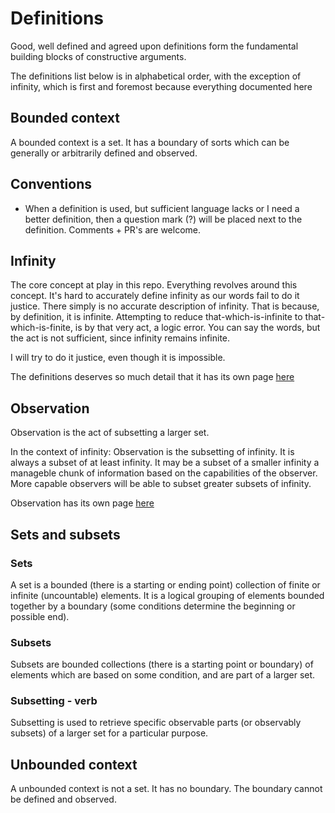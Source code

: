 # Definitions

Good, well defined and agreed upon definitions form the fundamental building blocks of constructive arguments.

The definitions list below is in alphabetical order, with the exception of infinity, which is first and foremost because everything documented here 

## Bounded context
A bounded context is a set. It has a boundary of sorts which can be generally or arbitrarily defined and observed.

## Conventions
* When a definition is used, but sufficient language lacks or I need a better definition, then a question mark (?) will be placed next to the definition. Comments + PR's are welcome.

## Infinity

The core concept at play in this repo. Everything revolves around this concept. It's hard to accurately define infinity as our words fail to do it justice. There simply is no accurate description of infinity. That is because, by definition, it is infinite. Attempting to reduce that-which-is-infinite to that-which-is-finite, is by that very act, a logic error. You can say the words, but the act is not sufficient, since infinity remains infinite.

I will try to do it justice, even though it is impossible.

The definitions deserves so much detail that it has its own page [here](definitions\infinity.md)

## Observation

Observation is the act of subsetting a larger set. 

In the context of infinity:
Observation is the subsetting of infinity. It is always a subset of at least infinity. 
It may be a subset of a smaller infinity
a manageble chunk of information based on the capabilities of the observer. More capable observers will be able to subset greater subsets of infinity.

Observation has its own page [here](definitions\observation)

## Sets and subsets

### Sets
A set is a bounded (there is a starting or ending point) collection of finite or infinite (uncountable) elements. It is a logical grouping of elements bounded together by a boundary (some conditions determine the beginning or possible end).

### Subsets
Subsets are bounded collections (there is a starting point or boundary) of elements which are based on some condition, and are part of a larger set. 

### Subsetting - verb

Subsetting is used to retrieve specific observable parts (or observably subsets) of a larger set for a particular purpose.

## Unbounded context
A unbounded context is not a set. It has no boundary. The boundary cannot be defined and observed.